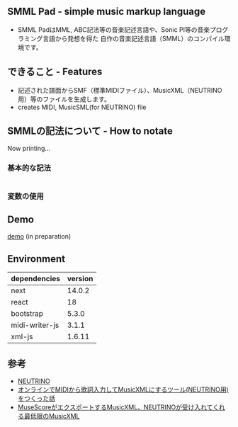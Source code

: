 ## SMML Pad - simple music markup language
- SMML PadはMML, ABC記法等の音楽記述言語や、Sonic PI等の音楽プログラミング言語から発想を得た
自作の音楽記述言語（SMML）のコンパイル環境です。

## できること - Features
- 記述された譜面からSMF（標準MIDIファイル）、MusicXML（NEUTRINO用）等のファイルを生成します。
- creates MIDI, MusicSML(for NEUTRINO) file

## SMMLの記法について - How to notate
Now printing...

### 基本的な記法
```
```

### 変数の使用

## Demo
[demo](https://mugic-mu.vercel.app/) (in preparation)

## Environment
| dependencies   | version |
--|---
| next           | 14.0.2  |
| react          | 18      |
| bootstrap      | 5.3.0   |
| midi-writer-js | 3.1.1   |
| xml-js         | 1.6.11  |

## 参考
- [NEUTRINO](https://studio-neutrino.com/)
- [オンラインでMIDIから歌詞入力してMusicXMLにするツール(NEUTRINO用)をつくった話](https://note.com/romot/n/nf3a7346bfa02)
- [MuseScoreがエクスポートするMusicXML、NEUTRINOが受け入れてくれる最低限のMusicXML](https://neutrino.tnantoka.com/entry/2020/03/05/230611)
